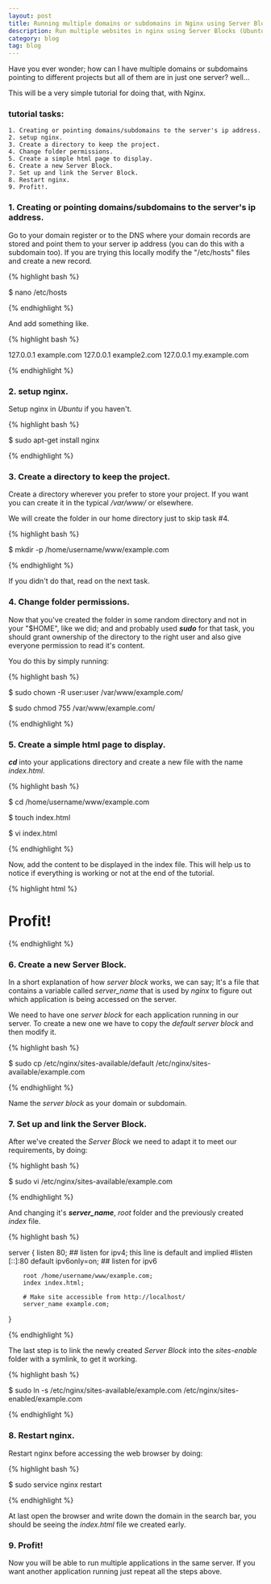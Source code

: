 ```yaml
---
layout: post
title: Running multiple domains or subdomains in Nginx using Server Blocks in Ubuntu
description: Run multiple websites in nginx using Server Blocks (Ubuntu tutorial).
category: blog
tag: blog
---
```



Have you ever wonder; how can I have multiple domains or subdomains pointing to different projects but all of them are in just one server? well...

This will be a very simple tutorial for doing that, with Nginx.

### tutorial tasks:

	1. Creating or pointing domains/subdomains to the server's ip address.
	2. setup nginx.
	3. Create a directory to keep the project.
	4. Change folder permissions.
	5. Create a simple html page to display.
	6. Create a new Server Block.
	7. Set up and link the Server Block.
	8. Restart nginx.
	9. Profit!.

### 1. Creating or pointing domains/subdomains to the server's ip address.

Go to your domain register or to the DNS where your domain records are stored and point them to your server ip address (you can do this with a subdomain too). If you are trying this locally modify the "/etc/hosts" files and create a new record.

{% highlight bash %}

$ nano /etc/hosts

{% endhighlight %}

And add something like.

{% highlight bash %}

127.0.0.1    example.com
127.0.0.1    example2.com
127.0.0.1    my.example.com

{% endhighlight %}


### 2. setup nginx.

Setup nginx in *Ubuntu* if you haven't.

{% highlight bash %}

$ sudo apt-get install nginx

{% endhighlight %}


### 3. Create a directory to keep the project.

Create a directory wherever you prefer to store your project. If you want you can create it in the typical */var/www/* or elsewhere.

We will create the folder in our home directory just to skip task #4.

{% highlight bash %}

$ mkdir -p /home/username/www/example.com

{% endhighlight %}

If you didn't do that, read on the next task.

### 4. Change folder permissions.

Now that you've created the folder in some random directory and not in your "$HOME", like we did; and and probably used ***sudo*** for that task, you should grant ownership of the directory to the right user and also give everyone permission to read it's content.

You do this by simply running:

{% highlight bash %}

$ sudo chown -R user:user /var/www/example.com/

$ sudo chmod 755 /var/www/example.com/

{% endhighlight %}


### 5. Create a simple html page to display.

***cd*** into your applications directory and create a new file with the name *index.html*.

{% highlight bash %}

$ cd /home/username/www/example.com

$ touch index.html

$ vi index.html

{% endhighlight %}

Now, add the content to be displayed in the index file. This will help us to notice if everything is working or not at the end of the tutorial.

{% highlight html %}

<!DOCTYPE html>
<html>
  <head>
    <title>Server Block</title>
  </head>
  <body>
    <h1>Profit!</h1>
  </body>
</html>

{% endhighlight %}


### 6. Create a new Server Block.

In a short explanation of how *server block* works, we can say; It's a file that contains a variable called *server_name* that is used by *nginx* to figure out which application is being accessed on the server.

We need to have one *server block* for each application running in our server. To create a new one we have to copy the *default* *server block* and then modify it.

{% highlight bash %}

$ sudo cp /etc/nginx/sites-available/default /etc/nginx/sites-available/example.com

{% endhighlight %}

Name the *server block* as your domain or subdomain.


### 7. Set up and link the Server Block.

After we've created the *Server Block* we need to adapt it to meet our requirements, by doing:

{% highlight bash %}

$ sudo vi /etc/nginx/sites-available/example.com

{% endhighlight %}

And changing it's ***server_name***, *root* folder and the previously created *index* file.

{% highlight bash %}

server {
        listen   80; ## listen for ipv4; this line is default and implied
        #listen   [::]:80 default ipv6only=on; ## listen for ipv6

        root /home/username/www/example.com;
        index index.html;

        # Make site accessible from http://localhost/
        server_name example.com;
}

{% endhighlight %}

The last step is to link the newly created *Server Block* into the *sites-enable* folder with a symlink, to get it working.

{% highlight bash %}

$ sudo ln -s /etc/nginx/sites-available/example.com /etc/nginx/sites-enabled/example.com

{% endhighlight %}


### 8. Restart nginx.

Restart nginx before accessing the web browser by doing:

{% highlight bash %}

$ sudo service nginx restart

{% endhighlight %}

At last open the browser and write down the domain in the search bar, you should be seeing the *index.html* file we created early.

### 9. Profit!

Now you will be able to run multiple applications in the same server. If you want another application running just repeat all the steps above.
